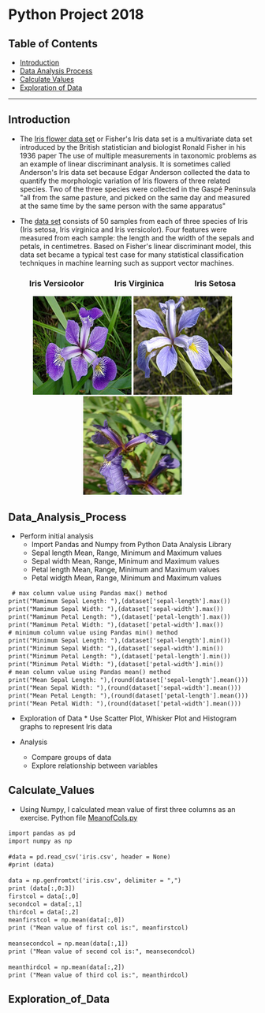 # Python Project 2018


##  Table of Contents

- [Introduction](#introduction)
- [Data Analysis Process](#data_analysis_process)
- [Calculate Values](#calculate_values)
- [Exploration of Data](#exploration_of_data)

---

## Introduction
- The [Iris flower data set](./iris.csv) or Fisher's Iris data set is a multivariate data set introduced by the British statistician and biologist Ronald Fisher in his 1936 paper The use of multiple measurements in taxonomic problems as an example of linear discriminant analysis. It is sometimes called Anderson's Iris data set because Edgar Anderson collected the data to quantify the morphologic variation of Iris flowers of three related species. Two of the three species were collected in the Gaspé Peninsula "all from the same pasture, and picked on the same day and measured at the same time by the same person with the same apparatus"

- The [data set](./iris.csv) consists of 50 samples from each of three species of Iris (Iris setosa, Iris virginica and Iris versicolor). Four features were measured from each sample: the length and the width of the sepals and petals, in centimetres. Based on Fisher's linear discriminant model, this data set became a typical test case for many statistical classification techniques in machine learning such as support vector machines. 

<h3 align="center">Iris Versicolor &nbsp;&nbsp;&nbsp;&nbsp; &nbsp;&nbsp;&nbsp;&nbsp;  &nbsp;&nbsp;&nbsp;&nbsp; 
Iris Virginica &nbsp;&nbsp;&nbsp;&nbsp;  &nbsp;&nbsp;&nbsp;&nbsp; &nbsp;&nbsp;&nbsp;&nbsp;  Iris Setosa</h3>

<p align="center">
    
  <img src="iris_versicolor.png" alt="Iris Versicolor" width="200" height="200"  />
  
  <img  src="Iris_virginica.jpg" alt="Iris Virginica" width="200" height="200"  />

  <img  src="Iris_setosa.jpg" alt="Iris Setosa" width="200" height="200"  />
  
  </p>
  
  
## Data_Analysis_Process
* Perform initial analysis
    * Import Pandas and Numpy from Python Data Analysis Library
    * Sepal length Mean, Range, Minimum and Maximum values
    * Sepal width Mean, Range, Minimum and Maximum values
    * Petal length Mean, Range, Minimum and Maximum values
    * Petal widgth Mean, Range, Minimum and Maximum values
 
 ```
  # max column value using Pandas max() method
print("Mamimum Sepal Length: "),(dataset['sepal-length'].max())
print("Mamimum Sepal Width: "),(dataset['sepal-width'].max())
print("Mamimum Petal Length: "),(dataset['petal-length'].max())
print("Mamimum Petal Width: "),(dataset['petal-width'].max())
# minimum column value using Pandas min() method
print("Minimum Sepal Length: "),(dataset['sepal-length'].min())
print("Minimum Sepal Width: "),(dataset['sepal-width'].min())
print("Minimum Petal Length: "),(dataset['petal-length'].min())
print("Minimum Petal Width: "),(dataset['petal-width'].min())
# mean column value using Pandas mean() method
print("Mean Sepal Length: "),(round(dataset['sepal-length'].mean()))
print("Mean Sepal Width: "),(round(dataset['sepal-width'].mean()))
print("Mean Petal Length: "),(round(dataset['petal-length'].mean()))
print("Mean Petal Width: "),(round(dataset['petal-width'].mean()))
 ```   
* Exploration of Data
        * Use Scatter Plot, Whisker Plot and Histogram graphs to represent Iris data
    
* Analysis
    * Compare groups of data
    * Explore relationship between variables
 
## Calculate_Values
- Using Numpy, I calculated mean value of first three columns as an exercise. Python file [MeanofCols.py](./MeanofCols.py)
```
import pandas as pd
import numpy as np

#data = pd.read_csv('iris.csv', header = None)
#print (data)

data = np.genfromtxt('iris.csv', delimiter = ",")
print (data[:,0:3])
firstcol = data[:,0]
secondcol = data[:,1]
thirdcol = data[:,2]
meanfirstcol = np.mean(data[:,0])
print ("Mean value of first col is:", meanfirstcol)

meansecondcol = np.mean(data[:,1])
print ("Mean value of second col is:", meansecondcol)

meanthirdcol = np.mean(data[:,2])
print ("Mean value of third col is:", meanthirdcol)
```

## Exploration_of_Data
